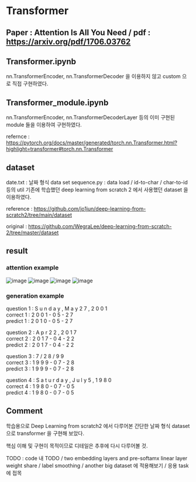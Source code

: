 # Transformer 
## Paper : Attention Is All You Need / pdf : https://arxiv.org/pdf/1706.03762

## Transformer.ipynb
nn.TransformerEncoder, nn.TransformerDecoder 을 이용하지 않고 custom 으로 직접 구현하였다.

## Transformer_module.ipynb
nn.TransformerEncoder, nn.TransformerDecoderLayer 등의 이미 구현된 module 들을 이용하여 구현하였다.

refernce : https://pytorch.org/docs/master/generated/torch.nn.Transformer.html?highlight=transformer#torch.nn.Transformer

## dataset
date.txt    : 날짜 형식 data set
sequence.py : data load / id-to-char / char-to-id 등의 util
기존에 학습했던 deep learning from scratch 2 에서 사용했던 dataset 을 이용하였다.

reference : https://github.com/jo1jun/deep-learning-from-scratch2/tree/main/dataset

original  : https://github.com/WegraLee/deep-learning-from-scratch-2/tree/master/dataset

## result
### attention example
![image](https://user-images.githubusercontent.com/68524289/117152229-cbef1180-adf4-11eb-9980-83b60b3edfc5.png)
![image](https://user-images.githubusercontent.com/68524289/117152144-b4b02400-adf4-11eb-85e3-62f2d6f19924.png)
![image](https://user-images.githubusercontent.com/68524289/117153461-f2fa1300-adf5-11eb-9c97-20c8f17c44f1.png)
![image](https://user-images.githubusercontent.com/68524289/117153505-01482f00-adf6-11eb-8432-93ba7bcb8252.png)

### generation example
question 1 :  S u n d a y ,   M a y   2 7 ,   2 0 0 1                  
correct 1  :  2 0 0 1 - 0 5 - 2 7                 
predict 1  :  2 0 1 0 - 0 5 - 2 7

question 2 :  A p r   2 2 ,   2 0 1 7                                  
correct 2  :  2 0 1 7 - 0 4 - 2 2               
predict 2  :  2 0 1 7 - 0 4 - 2 2

question 3 :  7 / 2 8 / 9 9                                            
correct 3  :  1 9 9 9 - 0 7 - 2 8               
predict 3  :  1 9 9 9 - 0 7 - 2 8

question 4 :  S a t u r d a y ,   J u l y   5 ,   1 9 8 0              
correct 4  :  1 9 8 0 - 0 7 - 0 5                   
predict 4  :  1 9 8 0 - 0 7 - 0 5

## Comment
학습용으로 Deep Learning from scratch2 에서 다루어본 간단한 날짜 형식 dataset 으로 transformer 을 구현해 보았다.

핵심 이해 및 구현이 목적이므로 디테일은 추후에 다시 다루어볼 것.

TODO : code 내 TODO / two embedding layers and pre-softamx linear layer weight share / label smoothing / another big dataset 에 적용해보기 / 응용 task 에 접목
